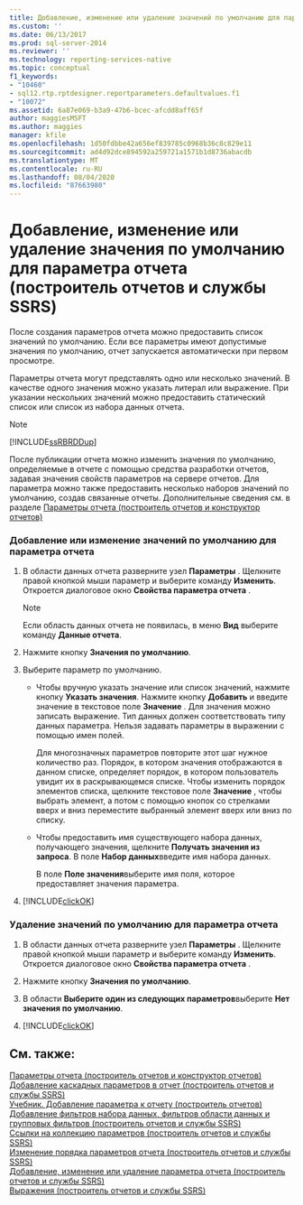 ```yaml
---
title: Добавление, изменение или удаление значений по умолчанию для параметра отчета (построитель отчетов и SSRS) | Документация Майкрософт
ms.custom: ''
ms.date: 06/13/2017
ms.prod: sql-server-2014
ms.reviewer: ''
ms.technology: reporting-services-native
ms.topic: conceptual
f1_keywords:
- "10460"
- sql12.rtp.rptdesigner.reportparameters.defaultvalues.f1
- "10072"
ms.assetid: 6a87e069-b3a9-47b6-bcec-afcdd8aff65f
author: maggiesMSFT
ms.author: maggies
manager: kfile
ms.openlocfilehash: 1d50fdbbe42a656ef839785c0968b36c8c829e11
ms.sourcegitcommit: ad4d92dce894592a259721a1571b1d8736abacdb
ms.translationtype: MT
ms.contentlocale: ru-RU
ms.lasthandoff: 08/04/2020
ms.locfileid: "87663980"
---
```

# <a name="add-change-or-delete-default-values-for-a-report-parameter-report-builder-and-ssrs"></a>Добавление, изменение или удаление значения по умолчанию для параметра отчета (построитель отчетов и службы SSRS)
  После создания параметров отчета можно предоставить список значений по умолчанию. Если все параметры имеют допустимые значения по умолчанию, отчет запускается автоматически при первом просмотре.  
  
 Параметры отчета могут представлять одно или несколько значений. В качестве одного значения можно указать литерал или выражение. При указании нескольких значений можно предоставить статический список или список из набора данных отчета.  
  
> [!NOTE]  
>  [!INCLUDE[ssRBRDDup](../../includes/ssrbrddup-md.md)]  
  
 После публикации отчета можно изменить значения по умолчанию, определяемые в отчете с помощью средства разработки отчетов, задавая значения свойств параметров на сервере отчетов. Для параметра можно также предоставить несколько наборов значений по умолчанию, создав связанные отчеты. Дополнительные сведения см. в разделе  [Параметры отчета (построитель отчетов и конструктор отчетов)](report-parameters-report-builder-and-report-designer.md)  
  
### <a name="to-add-or-change-the-default-values-for-a-report-parameter"></a>Добавление или изменение значений по умолчанию для параметра отчета  
  
1.  В области данных отчета разверните узел **Параметры** . Щелкните правой кнопкой мыши параметр и выберите команду **Изменить**. Откроется диалоговое окно **Свойства параметра отчета** .  
  
    > [!NOTE]  
    >  Если область данных отчета не появилась, в меню **Вид** выберите команду **Данные отчета**.  
  
2.  Нажмите кнопку **Значения по умолчанию**.  
  
3.  Выберите параметр по умолчанию.  
  
    -   Чтобы вручную указать значение или список значений, нажмите кнопку **Указать значения**. Нажмите кнопку **Добавить** и введите значение в текстовое поле **Значение** . Для значения можно записать выражение. Тип данных должен соответствовать типу данных параметра. Нельзя задавать параметры в выражении с помощью имен полей.  
  
         Для многозначных параметров повторите этот шаг нужное количество раз. Порядок, в котором значения отображаются в данном списке, определяет порядок, в котором пользователь увидит их в раскрывающемся списке. Чтобы изменить порядок элементов списка, щелкните текстовое поле **Значение** , чтобы выбрать элемент, а потом с помощью кнопок со стрелками вверх и вниз переместите выбранный элемент вверх или вниз по списку.  
  
    -   Чтобы предоставить имя существующего набора данных, получающего значения, щелкните **Получать значения из запроса**. В поле **Набор данных**введите имя набора данных.  
  
         В поле **Поле значения**выберите имя поля, которое предоставляет значения параметра.  
  
4.  [!INCLUDE[clickOK](../../includes/clickok-md.md)]  
  
### <a name="to-remove-the-default-values-for-a-report-parameter"></a>Удаление значений по умолчанию для параметра отчета  
  
1.  В области данных отчета разверните узел **Параметры** . Щелкните правой кнопкой мыши параметр и выберите команду **Изменить**. Откроется диалоговое окно **Свойства параметра отчета** .  
  
2.  Нажмите кнопку **Значения по умолчанию**.  
  
3.  В области **Выберите один из следующих параметров**выберите **Нет значения по умолчанию**.  
  
4.  [!INCLUDE[clickOK](../../includes/clickok-md.md)]  
  
## <a name="see-also"></a>См. также:  
 [Параметры отчета (построитель отчетов и конструктор отчетов)](report-parameters-report-builder-and-report-designer.md)   
 [Добавление каскадных параметров в отчет (построитель отчетов и службы SSRS)](add-cascading-parameters-to-a-report-report-builder-and-ssrs.md)   
 [Учебник. Добавление параметра к отчету (построитель отчетов)](../tutorial-add-a-parameter-to-your-report-report-builder.md)   
 [Добавление фильтров набора данных, фильтров области данных и групповых фильтров (построитель отчетов и службы SSRS)](add-dataset-filters-data-region-filters-and-group-filters.md)   
 [Ссылки на коллекцию параметров (построитель отчетов и службы SSRS)](built-in-collections-parameters-collection-references-report-builder.md)   
 [Изменение порядка параметров отчета (построитель отчетов и службы SSRS)](change-the-order-of-a-report-parameter-report-builder-and-ssrs.md)   
 [Добавление, изменение или удаление параметра отчета (построитель отчетов и службы SSRS)](add-change-or-delete-a-report-parameter-report-builder-and-ssrs.md)   
 [Выражения (построитель отчетов и службы SSRS)](expressions-report-builder-and-ssrs.md)  
  
  
